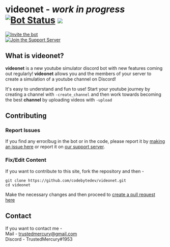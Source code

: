# videonet - *work in progress* [![Bot Status](https://top.gg/api/widget/status/689210550680682560.svg?noavatar=True)](https://top.gg/bot/689210550680682560) [![](https://top.gg/api/widget/servers/689210550680682560.svg?noavatar=True)](https://top.gg/bot/689210550680682560)

[![Invite the bot](https://img.shields.io/badge/1.0-Invite%20the%20bot-blue.svg)](https://discordapp.com/api/oauth2/authorize?client_id=689210550680682560&permissions=379968&scope=bot)  
[![Join the Support Server](https://img.shields.io/badge/codebyte-Join%20our%20Support%20Server-brightgreen.svg)](https://discord.gg/3MShhbr)

## What is videonet?
**videonet** is a new youtube simulator discord bot
with new features coming out regularly!
**videonet** allows you and the members of your
server to create a simulation of a youtube
channel on Discord!

It's easy to understand and fun to use!
Start your youtube journey by creating a
channel with `-create_channel` and then work
towards becoming the best **channel** by uploading 
videos with `-upload`


## Contributing

### Report Issues
If you find any error/bug in the bot or in the
code, please report it by [making an issue here](https://github.com/codebytedev/videonet/issues)
or report it on [our support server](https://discord.gg/3kJJS4c).

### Fix/Edit Content

If you want to contribute to this site, 
fork the repository and then -
```
git clone https://github.com/codebytedev/videonet.git
cd videonet
```

Make the necessary changes and then proceed to [create a pull request here](https://github.com/codebytedev/videonet/pulls)


## Contact
If you want to contact me -  
Mail - trustedmercury@gmail.com  
Discord - TrustedMercury#1953
